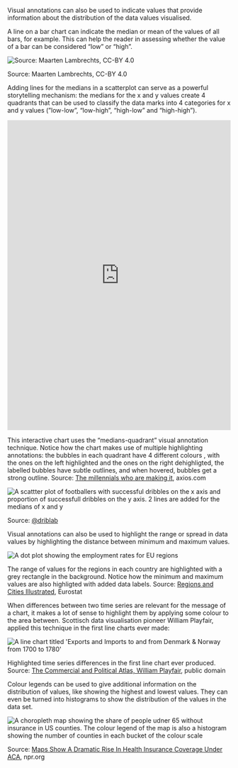 Visual annotations can also be used to indicate values that provide information about the distribution of the data values visualised. 

A line on a bar chart can indicate the median or mean of the values of all bars, for example. This can help the reader in assessing whether the value of a bar can be considered “low” or “high”.

![Source: Maarten Lambrechts, CC-BY 4.0](Visual%20annotations%20589ebcc4e0024634956566d2e144385f/barchart-average2x.png)

Source: Maarten Lambrechts, CC-BY 4.0

Adding lines for the medians in a scatterplot can serve as a powerful storytelling mechanism: the medians for the x and y values create 4 quadrants that can be used to classify the data marks into 4 categories for x and y values (”low-low”, “low-high”, “high-low” and “high-high”).

<iframe src='https://graphics.axios.com/2019-04-06-occupation-demographics/index.html' width='100%' height='700px' style='border: none;'></iframe>

This interactive chart uses the “medians-quadrant” visual annotation technique. Notice how the chart makes use of multiple highlighting annotations: the bubbles in each quadrant have 4 different colours , with the ones on the left highlighted and the ones on the right dehighligted, the labelled bubbles have subtle outlines, and when hovered, bubbles get a strong outline. Source: [The millennials who are making it](https://www.axios.com/the-oldest-and-youngest-jobs-in-the-us-millennials-d9738704-4c84-4208-8f15-8d997db170ac.html), axios.com

![A scattter plot of footballers with successful dribbles on the x axis and proportion of successfull dribbles on the y axis. 2 lines are added for the medians of x and y](Visual%20annotations%20589ebcc4e0024634956566d2e144385f/median-scatterplot-driblab.jpg)

Source: [@driblab](https://twitter.com/driblab/status/1224387280271544322) 

Visual annotations can also be used to highlight the range or spread in data values by highlighting the distance between minimum and maximum values.

![A dot plot showing the employment rates for EU regions](Visual%20annotations%20589ebcc4e0024634956566d2e144385f/range-annotations-eurostat.png)

The range of values for the regions in each country are highlighted with a grey rectangle in the background. Notice how the minimum and maximum values are also highligted with added data labels. Source: [Regions and Cities Illustrated](https://ec.europa.eu/eurostat/cache/RCI/#?vis=nuts2.labourmarket&lang=en), Eurostat

When differences between two time series are relevant for the message of a chart, it makes a lot of sense to highlight them by applying some colour to the area between. Scottisch data visualisation pioneer William Playfair, applied this technique in the first line charts ever made:

![A line chart titled 'Exports and Imports to and from Denmark & Norway from 1700 to 1780'](Visual%20annotations%20589ebcc4e0024634956566d2e144385f/Playfair_TimeSeries.png)

Highlighted time series differences in the first line chart ever produced. Source: [The Commercial and Political Atlas, William Playfair](https://commons.wikimedia.org/wiki/File:Playfair_TimeSeries.png), public domain

Colour legends can be used to give additional information on the distribution of values, like showing the highest and lowest values.  They can even be turned into histograms to show the distribution of the values in the data set.

![A choropleth map showing the share of people udner 65 without insurance in US counties. The colour legend of the map is also a histogram showing the number of counties in each bucket of the colour scale](Visual%20annotations%20589ebcc4e0024634956566d2e144385f/colour-legend-histogram-npr.png)

Source: [Maps Show A Dramatic Rise In Health Insurance Coverage Under ACA](https://www.npr.org/sections/health-shots/2017/04/14/522956939/maps-show-a-dramatic-rise-health-in-insurance-coverage-under-aca), npr.org